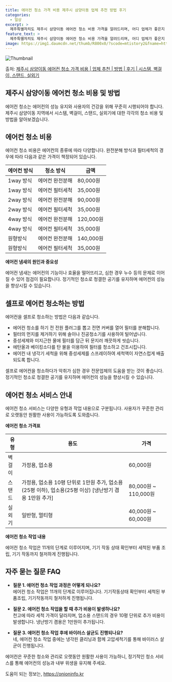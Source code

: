 ```yaml
---
title: 에어컨 청소 가격 비용 제주시 삼양이동 업체 추천 방법 후기
categories:
  - 일상
excerpt: >
  제주특별자치도 제주시 삼양이동 에어컨 청소 비용 가격을 알려드리며, 어디 업체가 좋은지 후기를 통해 알아보겠습니다. 현재 글에서는 시스템, 벽걸이, 스탠드, 실외기 각각에 대해 청소 비용이 나와 있으니 참고하시면 되겠습니다. 에어컨 분해 청소 방법 보기 👈 클릭셀프 에어컨 청소 방법 보기👈 클릭제주시 삼양이동 에어컨 청소 비용시스템에어컨 방식클리닝방식금액1way 방식에어컨 완전분해80,000원1way 방식에어컨 필터세척35,000원2way 방식에어컨 완전분해90,000원2way 방식에어컨 필터세척35,000원4way 방식에어컨 완전분해120,000원4way 방식에어컨 필터세척35,000원원형방식에어컨 완전분해140,000원원형방식에어컨 필터세척35,000원에어컨 청소 견적 샘플 보기 👈 클릭에어컨 냄새의..
feature_text: >
  제주특별자치도 제주시 삼양이동 에어컨 청소 비용 가격을 알려드리며, 어디 업체가 좋은지 후기를 통해 알아보겠습니다. 현재 글에서는 시스템, 벽걸이, 스탠드, 실외기 각각에 대해 청소 비용이 나와 있으니 참고하시면 되겠습니다. 에어컨 분해 청소 방법 보기 👈 클릭셀프 에어컨 청소 방법 보기👈 클릭제주시 삼양이동 에어컨 청소 비용시스템에어컨 방식클리닝방식금액1way 방식에어컨 완전분해80,000원1way 방식에어컨 필터세척35,000원2way 방식에어컨 완전분해90,000원2way 방식에어컨 필터세척35,000원4way 방식에어컨 완전분해120,000원4way 방식에어컨 필터세척35,000원원형방식에어컨 완전분해140,000원원형방식에어컨 필터세척35,000원에어컨 청소 견적 샘플 보기 👈 클릭에어컨 냄새의..
image: https://img1.daumcdn.net/thumb/R800x0/?scode=mtistory2&fname=https%3A%2F%2Fblog.kakaocdn.net%2Fdn%2FeKxugR%2FbtsHwrCkrXz%2FGXpbNL1VgIDSMW6Coya6CK%2Fimg.webp
---
```


![Thumbnail](https://img1.daumcdn.net/thumb/R800x0/?scode=mtistory2&fname=https%3A%2F%2Fblog.kakaocdn.net%2Fdn%2FeKxugR%2FbtsHwrCkrXz%2FGXpbNL1VgIDSMW6Coya6CK%2Fimg.webp)

<p>출처: <a href="https://onioninfo.kr/entry/%EC%A0%9C%EC%A3%BC%EC%8B%9C-%EC%82%BC%EC%96%91%EC%9D%B4%EB%8F%99-%EC%97%90%EC%96%B4%EC%BB%A8-%EC%B2%AD%EC%86%8C-%EA%B0%80%EA%B2%A9-%EB%B9%84%EC%9A%A9-%EC%97%85%EC%B2%B4-%EC%B6%94%EC%B2%9C-%EB%B0%A9%EB%B2%95-%ED%9B%84%EA%B8%B0-%EC%8B%9C%EC%8A%A4%ED%85%9C-%EB%B2%BD%EA%B1%B8%EC%9D%B4-%EC%8A%A4%ED%83%A0%EB%93%9C-%EC%8B%A4%EC%99%B8%EA%B8%B0" rel="dofollow">제주시 삼양이동 에어컨 청소 가격 비용 | 업체 추천 | 방법 | 후기 | 시스템, 벽걸이, 스탠드, 실외기</a> </p>

## 제주시 삼양이동 에어컨 청소 비용 및 방법

에어컨 청소는 에어컨의 성능 유지와 사용자의 건강을 위해 꾸준히 시행되어야 합니다. 제주시 삼양이동 지역에서 시스템, 벽걸이, 스탠드,
실외기에 대한 각각의 청소 비용 및 방법을 알아보겠습니다.

## **에어컨 청소 비용**

에어컨 청소 비용은 에어컨의 종류에 따라 다양합니다. 완전분해 방식과 필터세척의 경우에 따라 다음과 같은 가격이 책정되어 있습니다.

**에어컨 방식** | **청소 방식** | **금액**  
---|---|---  
1way 방식 | 에어컨 완전분해 | 80,000원  
1way 방식 | 에어컨 필터세척 | 35,000원  
2way 방식 | 에어컨 완전분해 | 90,000원  
2way 방식 | 에어컨 필터세척 | 35,000원  
4way 방식 | 에어컨 완전분해 | 120,000원  
4way 방식 | 에어컨 필터세척 | 35,000원  
원형방식 | 에어컨 완전분해 | 140,000원  
원형방식 | 에어컨 필터세척 | 35,000원  
  
**에어컨 냄새의 원인과 중요성**

에어컨 냄새는 에어컨의 기능이나 효율을 떨어뜨리고, 심한 경우 누수 등의 문제로 이어질 수 있어 점검이 필요합니다. 정기적인 청소로 청결한
공기를 유지하며 에어컨의 성능을 향상시킬 수 있습니다.

## **셀프로 에어컨 청소하는 방법**

에어컨을 셀프로 청소하는 방법은 다음과 같습니다.

  * 에어컨 청소를 하기 전 전원 플러그를 뽑고 전면 커버를 열어 필터를 분해합니다.
  * 필터의 먼지를 제거하기 위해 솔이나 진공청소기를 사용하여 털어냅니다.
  * 중성세제와 미지근한 물에 필터를 담근 뒤 문지러 깨끗하게 씻습니다.
  * 에탄올과 베이킹소다를 탄 물을 이용하여 필터를 청소하고 건조시킵니다.
  * 에어컨 내 냉각기 세척을 위해 중성세제를 스프레이하여 세척액이 자연스럽게 배출되도록 합니다.

셀프로 에어컨을 청소하다가 악취가 심한 경우 전문업체의 도움을 받는 것이 좋습니다. 정기적인 청소로 청결한 공기를 유지하며 에어컨의 성능을
향상시킬 수 있습니다.

## **에어컨 청소 서비스 안내**

에어컨 청소 서비스는 다양한 유형과 작업 내용으로 구분됩니다. 사용자가 꾸준한 관리로 오랫동안 원활한 사용이 가능하도록 도와줍니다.

**에어컨 청소 가격표**

**유형** | **용도** | **가격**  
---|---|---  
벽걸이 | 가정용, 업소용 | 60,000원  
스탠드 | 가정용, 업소용 10평 단위로 1만원 추가, 업소용(25평 이하), 업소용(25평 이상) [냉난방기 겸용 1만원 추가] | 80,000원 ~ 110,000원  
실외기 | 일반형, 멀티형 | 40,000원 ~ 60,000원  
  
**에어컨 청소 작업 내용**

에어컨 청소 작업은 11개의 단계로 이루어지며, 기기 작동 상태 확인부터 세척된 부품 조립, 기기 작동까지 철저하게 진행됩니다.

## **자주 묻는 질문 FAQ**

  * **질문 1. 에어컨 청소 작업 과정은 어떻게 되나요?**  
에어컨 청소 작업은 11개의 단계로 이루어집니다. 기기작동상태 확인부터 세척된 부품조립, 기기작동까지 철저하게 진행됩니다.

  * **질문 2. 에어컨 청소 작업을 할 때 추가 비용이 발생하나요?**  
천고에 따라 세척 가격이 달라지며, 업소용 스탠드의 경우 10평 단위로 추가 비용이 발생합니다. 냉난방기 겸용은 1만원이 추가됩니다.

  * **질문 3. 에어컨 청소 작업 후에 바이러스 살균도 진행되나요?**  
네, 에어컨 청소 작업 중에는 냉각핀 클리닝과 함께 고압세척기를 통해 바이러스 살균이 진행됩니다.

에어컨은 꾸준한 청소와 관리로 오랫동안 원활한 사용이 가능하니, 정기적인 청소 서비스를 통해 에어컨의 성능과 내부 위생을 유지해 주세요.



 

도움이 되는 정보는, <a href="https://onioninfo.kr" rel="dofollow">https://onioninfo.kr</a>


